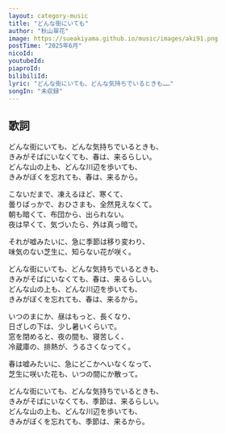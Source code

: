 ```yaml
---
layout: category-music
title: "どんな街にいても"
author: "秋山翠花"
image: https://sueakiyama.github.io/music/images/aki91.png
postTime: "2025年6月"
nicoId: 
youtubeId: 
piaproId: 
bilibiliId: 
lyric: "どんな街にいても、どんな気持ちでいるときも……"
songIn: "未収録"
---
```


## 歌詞

どんな街にいても、どんな気持ちでいるときも、  
きみがそばにいなくても、春は、来るらしい。  
どんな山の上も、どんな川辺を歩いても、  
きみがぼくを忘れても、春は、来るから。

こないだまで、凍えるほど、寒くて、  
曇りばっかで、おひさまも、全然見えなくて。  
朝も暗くて、布団から、出られない。  
夜は早くて、気づいたら、外は真っ暗で。

それが嘘みたいに、急に季節は移り変わり、  
味気のない芝生に、知らない花が咲く。

どんな街にいても、どんな気持ちでいるときも、  
きみがそばにいなくても、春は、来るらしい。  
どんな山の上も、どんな川辺を歩いても、  
きみがぼくを忘れても、春は、来るから。

いつのまにか、昼はもっと、長くなり、  
日ざしの下は、少し暑いくらいで。  
窓を閉めると、夜の間も、寝苦しく、  
冷蔵庫の、排熱が、うるさくなってく。

春は嘘みたいに、急にどこかへいなくなって、  
芝生に咲いた花も、いつの間にか散って。

どんな街にいても、どんな気持ちでいるときも、  
きみがそばにいなくても、季節は、来るらしい。  
どんな山の上も、どんな川辺を歩いても、  
きみがぼくを忘れても、季節は、来るから。
